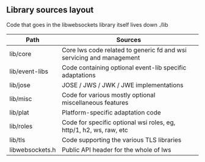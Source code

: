 ## Library sources layout

Code that goes in the libwebsockets library itself lives down ./lib

Path|Sources
---|---
lib/core|Core lws code related to generic fd and wsi servicing and management
lib/event-libs|Code containing optional event-lib specific adaptations
lib/jose|JOSE / JWS / JWK / JWE implementations
lib/misc|Code for various mostly optional miscellaneous features
lib/plat|Platform-specific adaptation code
lib/roles|Code for specific optional wsi roles, eg, http/1, h2, ws, raw, etc
lib/tls|Code supporting the various TLS libraries
libwebsockets.h|Public API header for the whole of lws


